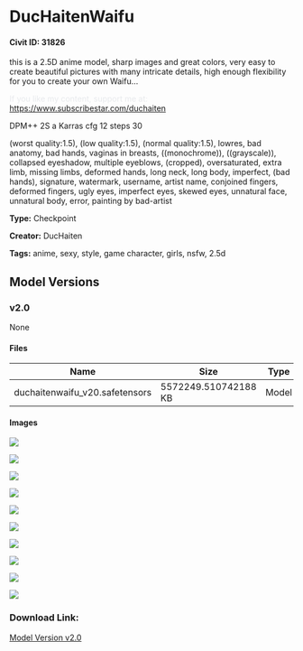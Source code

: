 # DucHaitenWaifu

#### Civit ID: 31826

<p>this is a 2.5D anime model, sharp images and great colors, very easy to create beautiful pictures with many intricate details, high enough flexibility for you to create your own Waifu…</p><p></p><p><span style="color:rgb(232, 234, 237)">If you like my content, support me at:</span><br /><a target="_blank" rel="ugc" href="https://www.subscribestar.com/duchaiten">https://www.subscribestar.com/duchaiten</a></p><p></p><p>DPM++ 2S a Karras cfg 12 steps 30</p><p>(worst quality:1.5), (low quality:1.5), (normal quality:1.5), lowres, bad anatomy, bad hands, vaginas in breasts, ((monochrome)), ((grayscale)), collapsed eyeshadow, multiple eyeblows, (cropped), oversaturated, extra limb, missing limbs, deformed hands, long neck, long body, imperfect, (bad hands), signature, watermark, username, artist name, conjoined fingers, deformed fingers, ugly eyes, imperfect eyes, skewed eyes, unnatural face, unnatural body, error, painting by bad-artist</p>

**Type:** Checkpoint

**Creator:** DucHaiten

**Tags:** anime, sexy, style, game character, girls, nsfw, 2.5d

## Model Versions

### v2.0

None

#### Files

| Name | Size | Type | Format | Download Url | AutoV1 | AutoV2 | SHA256 | CRC32 | BLAKE3 |
| --- | --- | --- | --- | --- | --- | --- | --- | --- | --- |
| duchaitenwaifu_v20.safetensors | 5572249.510742188 KB | Model | SafeTensor | https://civitai.com/api/download/models/38258 | A273F240 | 64203050E0 | 64203050E02BC64C34361547E90A59B88646337A02811E0B360816D39F13B3D6 | 5001B25C | 704AB879930B120F8C94B05C228D31B8773C82335A5E5634B9625FFD9F7B4B21 |

#### Images

<p><img src="https://image.civitai.com/xG1nkqKTMzGDvpLrqFT7WA/56c32884-688b-4af3-08c1-17ca1c14d800/width=450/430362.jpeg" /></p>

<p><img src="https://image.civitai.com/xG1nkqKTMzGDvpLrqFT7WA/428df190-896d-4b7d-0dcf-c26ca6e82200/width=450/430368.jpeg" /></p>

<p><img src="https://image.civitai.com/xG1nkqKTMzGDvpLrqFT7WA/0f650f8e-3c1c-4366-cf5b-ecdaa57cd900/width=450/430366.jpeg" /></p>

<p><img src="https://image.civitai.com/xG1nkqKTMzGDvpLrqFT7WA/22e16411-173c-42f2-3d14-3e2541401300/width=450/430364.jpeg" /></p>

<p><img src="https://image.civitai.com/xG1nkqKTMzGDvpLrqFT7WA/d78c252e-ef7a-4ea0-83a1-554beb844900/width=450/430357.jpeg" /></p>

<p><img src="https://image.civitai.com/xG1nkqKTMzGDvpLrqFT7WA/4c9b2377-4170-435e-cc12-4e3f3091d500/width=450/430375.jpeg" /></p>

<p><img src="https://image.civitai.com/xG1nkqKTMzGDvpLrqFT7WA/8373804a-10af-4388-1610-2737f41f0800/width=450/430370.jpeg" /></p>

<p><img src="https://image.civitai.com/xG1nkqKTMzGDvpLrqFT7WA/c0302dc5-aea9-4805-357b-983a7866ea00/width=450/430373.jpeg" /></p>

<p><img src="https://image.civitai.com/xG1nkqKTMzGDvpLrqFT7WA/791601df-9e9b-4204-ece4-26a2d1f6e700/width=450/430359.jpeg" /></p>

<p><img src="https://image.civitai.com/xG1nkqKTMzGDvpLrqFT7WA/fa4282b8-05e2-4dd3-de38-92d5624bc200/width=450/430358.jpeg" /></p>

### Download Link:

[Model Version v2.0](https://civitai.com/api/download/models/38258)

